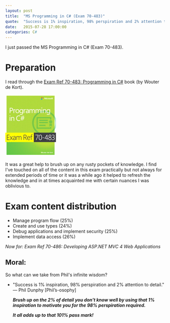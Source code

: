 ```yaml
---
layout: post
title:  "MS Programming in C# (Exam 70-483)"
quote:  "Success is 1% inspiration, 98% perspiration and 2% attention to detail. — Phil Dunphy [Phil’s-osophy]"
date:   2015-07-28 17:00:00
categories: C#
---
```

I just passed the MS Programming in C# (Exam 70-483).

# Preparation
I read through the [Exam Ref 70-483: Programming in C#](https://www.microsoftpressstore.com/store/exam-ref-70-483-programming-in-c-sharp-9780735676824) book (by Wouter de Kort).

![alt text](https://raw.githubusercontent.com/apdekock/apdekock.github.io/master/_includes/Cover-70-483examref.jpg "Exam Ref 70-483: Programming in C# by Wouter de Kort")

It was a great help to brush up on any rusty pockets of knowledge. I find I've touched on all of the content in this exam practically but not always for extended periods of time or it was a while ago it helped to refresh the knowledge and in at times acquainted me with certain nuances I was oblivious to.

# Exam content distribution 
* Manage program flow (25%)
* Create and use types (24%)
* Debug applications and implement security (25%)
* Implement data access (26%)

_Now for: Exam Ref 70-486: Developing ASP.NET MVC 4 Web Applications_

## Moral:

So what can we take from Phil's infinite wisdom?

  * "Success is 1% inspiration, 98% perspiration and 2% attention to detail." — Phil Dunphy [Phil’s-osophy]
 
    **_Brush up on the 2% of detail you don't know well by using that 1% inspiration to motivate you for the 98% perspiration required._**

	**_It all adds up to that 101% pass mark!_**